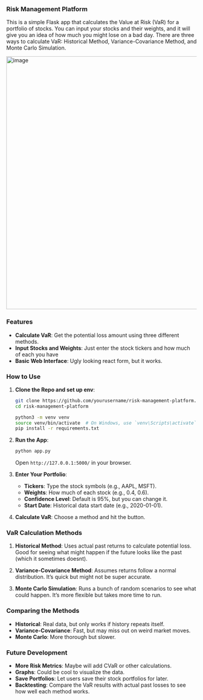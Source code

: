 ### **Risk Management Platform**

This is a simple Flask app that calculates the Value at Risk (VaR) for a portfolio of stocks. You can input your stocks and their weights, and it will give you an idea of how much you might lose on a bad day. There are three ways to calculate VaR: Historical Method, Variance-Covariance Method, and Monte Carlo Simulation.

<img width="669" alt="image" src="https://github.com/user-attachments/assets/912aafbf-4172-4560-b215-5f9c5cca65ac">


### **Features**
- **Calculate VaR**: Get the potential loss amount using three different methods.
- **Input Stocks and Weights**: Just enter the stock tickers and how much of each you have
- **Basic Web Interface**: Ugly looking react form, but it works.

### **How to Use**
1. **Clone the Repo and set up env**:
   ```bash
   git clone https://github.com/yourusername/risk-management-platform.git
   cd risk-management-platform
   ```

   ```bash
   python3 -m venv venv
   source venv/bin/activate  # On Windows, use `venv\Scripts\activate`
   pip install -r requirements.txt
   ```

2. **Run the App**:
   ```bash
   python app.py
   ```
   Open `http://127.0.0.1:5000/` in your browser.

3. **Enter Your Portfolio**:
   - **Tickers**: Type the stock symbols (e.g., AAPL, MSFT).
   - **Weights**: How much of each stock (e.g., 0.4, 0.6).
   - **Confidence Level**: Default is 95%, but you can change it.
   - **Start Date**: Historical data start date (e.g., 2020-01-01).

4. **Calculate VaR**: Choose a method and hit the button.

### **VaR Calculation Methods**
1. **Historical Method**: Uses actual past returns to calculate potential loss. Good for seeing what might happen if the future looks like the past (which it sometimes doesnt).
   
2. **Variance-Covariance Method**: Assumes returns follow a normal distribution. It’s quick but might not be super accurate.
   
3. **Monte Carlo Simulation**: Runs a bunch of random scenarios to see what could happen. It’s more flexible but takes more time to run.

### **Comparing the Methods**
- **Historical**: Real data, but only works if history repeats itself.
- **Variance-Covariance**: Fast, but may miss out on weird market moves.
- **Monte Carlo**: More thorough but slower.

### **Future Development**
- **More Risk Metrics**: Maybe will add CVaR or other calculations.
- **Graphs**: Could be cool to visualize the data.
- **Save Portfolios**: Let users save their stock portfolios for later.
- **Backtesting**: Compare the VaR results with actual past losses to see how well each method works.

